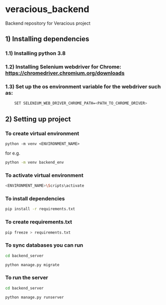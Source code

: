 # veracious_backend
Backend repository for Veracious project

 ## 1) Installing dependencies
### 1.1) Installing python 3.8
### 1.2) Installing Selenium webdriver for Chrome: https://chromedriver.chromium.org/downloads
### 1.3) Set up the os environment variable for the webdriver such as:
```bash
    SET SELENIUM_WEB_DRIVER_CHROME_PATH=<PATH_TO_CHROME_DRIVER>
```

## 2) Setting up project
### To create virtual environment
```
python -m venv <ENVIRONMENT_NAME>
```
    
for e.g.
```bash
python -m venv backend_env
```

### To activate virtual environment

```bash
<ENVIRONMENT_NAME>\Scripts\activate
``` 

### To install dependencies

```bash
pip install -r requirements.txt
```

### To create requirements.txt

```bash
pip freeze > requirements.txt
```

### To sync databases you can run
```bash
cd backend_server
```
    
```bash
python manage.py migrate
```

### To run the server
```bash
cd backend_server
```

```bash
python manage.py runserver
```
